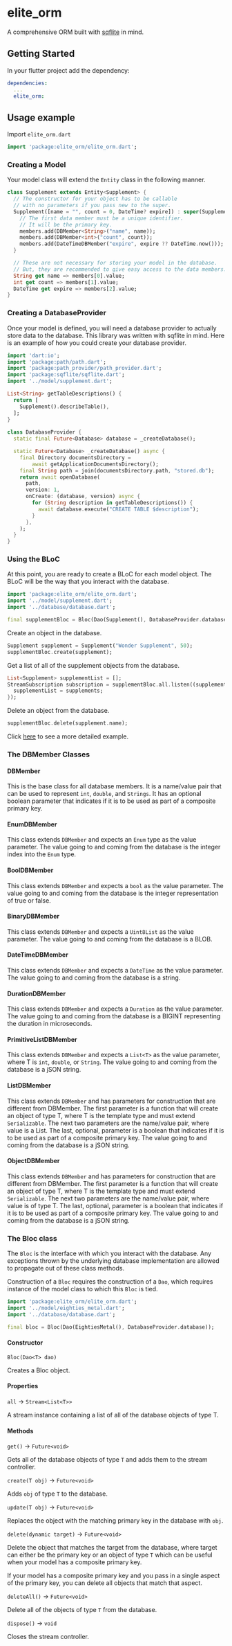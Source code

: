 # elite_orm

A comprehensive ORM built with [sqflite](https://pub.dev/packages/sqflite) in mind.

## Getting Started

In your flutter project add the dependency:

```yml
dependencies:
  ...
  elite_orm:
```

## Usage example



Import `elite_orm.dart`

```dart
import 'package:elite_orm/elite_orm.dart';
```

### Creating a Model

Your model class will extend the `Entity` class in the following manner.

```dart
class Supplement extends Entity<Supplement> {
  // The constructor for your object has to be callable
  // with no parameters if you pass new to the super.
  Supplement([name = "", count = 0, DateTime? expire]) : super(Supplement.new) {
    // The first data member must be a unique identifier.
    // It will be the primary key.
    members.add(DBMember<String>("name", name));
    members.add(DBMember<int>("count", count));
    members.add(DateTimeDBMember("expire", expire ?? DateTime.now()));
  }

  // These are not necessary for storing your model in the database.
  // But, they are recommended to give easy access to the data members.
  String get name => members[0].value;
  int get count => members[1].value;
  DateTime get expire => members[2].value;
}
```
### Creating a DatabaseProvider
Once your model is defined, you will need a database provider to actually store data to the database.  This library was written with sqflite in mind.  Here is an example of how you could create your database provider.
```dart
import 'dart:io';  
import 'package:path/path.dart';  
import 'package:path_provider/path_provider.dart';  
import 'package:sqflite/sqflite.dart';  
import '../model/supplement.dart';

List<String> getTableDescriptions() {  
  return [  
    Supplement().describeTable(),  
  ];  
}
  
class DatabaseProvider {
  static final Future<Database> database = _createDatabase();

  static Future<Database> _createDatabase() async {
    final Directory documentsDirectory =
        await getApplicationDocumentsDirectory();
    final String path = join(documentsDirectory.path, "stored.db");
    return await openDatabase(
      path,
      version: 1,
      onCreate: (database, version) async {
        for (String description in getTableDescriptions()) {
          await database.execute("CREATE TABLE $description");
        }
      },
    );
  }
}
```
### Using the BLoC
At this point, you are ready to create a BLoC for each model object.  The BLoC will be the way that you interact with the database.
```dart
import 'package:elite_orm/elite_orm.dart';
import '../model/supplement.dart';
import '../database/database.dart';

final supplementBloc = Bloc(Dao(Supplement(), DatabaseProvider.database));
```
Create an object in the database.
```dart
Supplement supplement = Supplement("Wonder Supplement", 50);
supplementBloc.create(supplement);
```
Get a list of all of the supplement objects from the database.
```dart
List<Supplement> supplementList = [];  
StreamSubscription subscription = supplementBloc.all.listen((supplements) {  
  supplementList = supplements;  
});
```
Delete an object from the database.
```dart
supplementBloc.delete(supplement.name);
```

Click [here](https://github.com/ocielliottc/elite_orm/tree/main/example/lib) to see a more detailed example.

### The DBMember Classes

#### DBMember
This is the base class for all database members.  It is a name/value pair that can be used to represent `int`, `double`, and `Strings`.  It has an optional boolean parameter that indicates if it is to be used as part of a composite primary key.

#### EnumDBMember
This class extends `DBMember` and expects an `Enum` type as the value parameter.  The value going to and coming from the database is the integer index into the `Enum` type.

#### BoolDBMember
This class extends `DBMember` and expects a `bool` as the value parameter.  The value going to and coming from the database is the integer representation of true or false.

#### BinaryDBMember
This class extends `DBMember` and expects a `Uint8List` as the value parameter.  The value going to and coming from the database is a BLOB.

#### DateTimeDBMember
This class extends `DBMember` and expects a `DateTime` as the value parameter.  The value going to and coming from the database is a string.

#### DurationDBMember
This class extends `DBMember` and expects a `Duration` as the value parameter.  The value going to and coming from the database is a BIGINT representing the duration in microseconds.

#### PrimitiveListDBMember
This class extends `DBMember` and expects a `List<T>` as the value parameter, where T is `int`, `double`, or `String`.  The value going to and coming from the database is a jSON string.

#### ListDBMember
This class extends `DBMember` and has parameters for construction that are different from DBMember.  The first parameter is a function that will create an object of type T, where T is the template type and must extend `Serializable`.  The next two parameters are the name/value pair, where value is a List<T>.  The last, optional, parameter is a boolean that indicates if it is to be used as part of a composite primary key.  The value going to and coming from the database is a jSON string.

#### ObjectDBMember
This class extends `DBMember` and has parameters for construction that are different from DBMember.  The first parameter is a function that will create an object of type T, where T is the template type and must extend `Serializable`.  The next two parameters are the name/value pair, where value is of type T.  The last, optional, parameter is a boolean that indicates if it is to be used as part of a composite primary key.  The value going to and coming from the database is a jSON string.

### The Bloc class

The `Bloc` is the interface with which you interact with the database.  Any exceptions thrown by the underlying database implementation are allowed to propagate out of these class methods.

Construction of a `Bloc` requires the construction of a `Dao`, which requires instance of the model class to which this `Bloc` is tied.

```dart
import 'package:elite_orm/elite_orm.dart';
import '../model/eighties_metal.dart';
import '../database/database.dart';

final bloc = Bloc(Dao(EightiesMetal(), DatabaseProvider.database));
```
#### Constructor
`Bloc(Dao<T> dao)`

Creates a Bloc object.

#### Properties
`all` &rarr; `Stream<List<T>>`

A stream instance containing a list of all of the database objects of type T.

#### Methods
`get()` &rarr; `Future<void>`

Gets all of the database objects of type `T` and adds them to the stream controller.

`create(T obj)` &rarr; `Future<void>`

Adds `obj` of type `T` to the database.

`update(T obj)` &rarr; `Future<void>`

Replaces the object with the matching primary key in the database with `obj`.

`delete(dynamic target)`  &rarr; `Future<void>`

Delete the object that matches the target from the database, where target can either be the primary key or an object of type `T` which can be useful when your model has a composite primary key.

If your model has a composite primary key and you pass in a single aspect of the primary key, you can delete all objects that match that aspect. 

`deleteAll()` &rarr; `Future<void>`

Delete all of the objects of type `T` from the database.

`dispose()` &rarr; `void`

Closes the stream controller.
